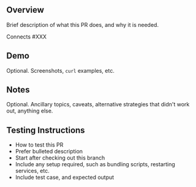## Overview

Brief description of what this PR does, and why it is needed.

Connects #XXX

## Demo

Optional. Screenshots, `curl` examples, etc.

## Notes

Optional. Ancillary topics, caveats, alternative strategies that didn't work out, anything else.

## Testing Instructions

* How to test this PR
* Prefer bulleted description
* Start after checking out this branch
* Include any setup required, such as bundling scripts, restarting services, etc.
* Include test case, and expected output
